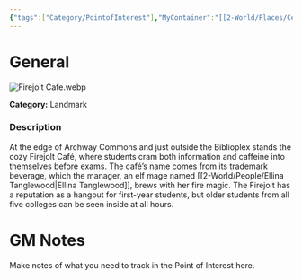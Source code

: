 ```yaml
---
{"tags":["Category/PointofInterest"],"MyContainer":"[[2-World/Places/Central Campus.md|Central Campus]]","MyCategory":"Landmark","obsidianUIMode":"preview","image":"Firejolt Cafe.webp","dg-publish":true,"dg-path":"World/Points of Interest/Firejolt Café.md","permalink":"/world/points-of-interest/firejolt-cafe/","dgPassFrontmatter":true,"updated":"2025-09-29T15:13:14.000+01:00"}
---
```



# General

![Firejolt Cafe.webp](/img/user/z_Assets/Maps/Firejolt%20Cafe.webp)

**Category:** Landmark

### Description
At the edge of Archway Commons and just outside the Biblioplex stands the cozy Firejolt Café, where students cram both information and caffeine into themselves before exams. The café’s name comes from its trademark beverage, which the manager, an elf mage named [[2-World/People/Ellina Tanglewood\|Ellina Tanglewood]], brews with her fire magic. The Firejolt has a reputation as a hangout for first-year students, but older students from all five colleges can be seen inside at all hours.

# GM Notes

Make notes of what you need to track in the Point of Interest here. 


